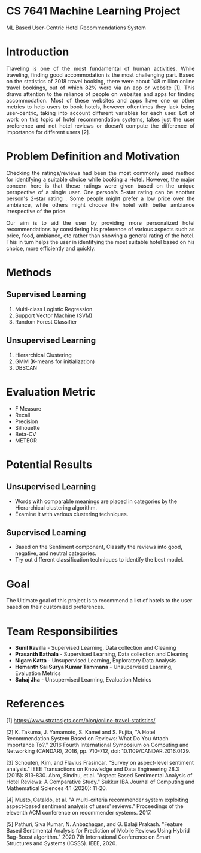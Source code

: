 # CS 7641 Machine Learning Project
ML Based User-Centric Hotel Recommendations System

# Introduction
<div align ="justify"> Traveling is one of the most fundamental of human activities. While traveling, finding good accommodation is the most challenging part. Based on the statistics of 2018 travel booking, there were about 148 million online travel bookings, out of which 82% were via an app or website [1]. This draws attention to the reliance of people on websites and apps for finding accommodation. Most of these websites and apps have one or other metrics to help users to book hotels, however oftentimes they lack being user-centric, taking into account different variables for each user. Lot of work on this topic of hotel recommendation systems, takes just the user preference and not hotel reviews or doesn’t compute the difference of importance for different users [2]. </div>

# Problem Definition and Motivation
<div align ="justify"> Checking the ratings/reviews had been the most commonly used method for identifying a suitable choice while booking a Hotel. However, the major concern here is that these ratings were given based on the unique perspective of a single user. One person's 5-star rating can be another person's 2-star rating	. Some people might prefer a low price over the ambiance, while others might choose the hotel with better ambiance irrespective of the price. 

Our aim is to aid the user by providing more personalized hotel recommendations by considering his preference of various aspects such as price, food, ambiance, etc rather than showing a general rating of the hotel. This in turn helps the user in identifying the most suitable hotel based on his choice, more efficiently and quickly.
</div>

# Methods
## Supervised Learning
<ol>
  <li>Multi-class Logistic Regression</li>
  <li>Support Vector Machine (SVM)</li>
  <li>Random Forest Classifier</li>
</ol>

## Unsupervised Learning
<ol>
  <li>Hierarchical Clustering</li>
  <li>GMM (K-means for initialization)</li>
  <li>DBSCAN</li>
</ol>

# Evaluation Metric
<ul>
  <li>F Measure </li>
  <li>Recall </li>
  <li>Precision</li>
  <li>Silhouette</li>
  <li>Beta-CV</li>
  <li>METEOR</li>
</ul>

# Potential Results
## Unsupervised Learning
<ul>
  <li>Words with comparable meanings are placed in categories by the Hierarchical clustering algorithm.</li>
  <li>Examine it with various clustering techniques.</li>
</ul>

## Supervised Learning
<ul>
  <li>Based on the Sentiment component, Classify the reviews into good, negative, and neutral categories.</li>
  <li>Try out different classification techniques to identify the best model.</li>
</ul>

# Goal
The Ultimate goal of this project is to recommend a list of hotels to the user based on their customized preferences.

# Team Responsibilities
<ul>
  <li><strong>Sunil Ravilla</strong> - Supervised Learning, Data collection and Cleaning</li>
  <li><strong>Prasanth Bathala</strong> - Supervised Learning, Data collection and Cleaning</li>
  <li><strong>Nigam Katta</strong> - Unsupervised Learning, Exploratory Data Analysis</li>
  <li><strong>Hemanth Sai Surya Kumar Tammana</strong> - Unsupervised Learning, Evaluation Metrics</li>
  <li><strong>Sahaj Jha</strong> - Unsupervised Learning, Evaluation Metrics</li>
</ul>


# References
[1] https://www.stratosjets.com/blog/online-travel-statistics/

[2] K. Takuma, J. Yamamoto, S. Kamei and S. Fujita, "A Hotel Recommendation System Based on Reviews: What Do You Attach Importance To?," 2016 Fourth International Symposium on Computing and Networking (CANDAR), 2016, pp. 710-712, doi: 10.1109/CANDAR.2016.0129.

[3] Schouten, Kim, and Flavius Frasincar. "Survey on aspect-level sentiment analysis." IEEE Transactions on Knowledge and Data Engineering 28.3 (2015): 813-830.
Abro, Sindhu, et al. "Aspect Based Sentimental Analysis of Hotel Reviews: A Comparative Study." Sukkur IBA Journal of Computing and Mathematical Sciences 4.1 (2020): 11-20.

[4] Musto, Cataldo, et al. "A multi-criteria recommender system exploiting aspect-based sentiment analysis of users' reviews." Proceedings of the eleventh ACM conference on recommender systems. 2017.

[5] Pathuri, Siva Kumar, N. Anbazhagan, and G. Balaji Prakash. "Feature Based Sentimental Analysis for Prediction of Mobile Reviews Using Hybrid Bag-Boost algorithm." 2020 7th International Conference on Smart Structures and Systems (ICSSS). IEEE, 2020.
